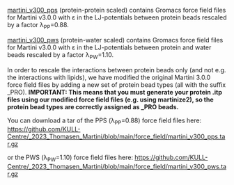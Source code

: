 [martini_v300_pps](https://github.com/KULL-Centre/_2023_Thomasen_Martini/tree/main/force_field/martini_v300_pps) (protein-protein scaled) contains Gromacs force field files for Martini v3.0.0 with ε in the LJ-potentials between protein beads rescaled by a factor λ<sub>PP</sub>=0.88.

[martini_v300_pws](https://github.com/KULL-Centre/_2023_Thomasen_Martini/tree/main/force_field/martini_v300_pws) (protein-water scaled) contains Gromacs force field files for Martini v3.0.0 with ε in the LJ-potentials between protein and water beads rescaled by a factor λ<sub>PW</sub>=1.10.

In order to rescale the interactions between protein beads only (and not e.g. the interactions with lipids), we have modified the original Martini 3.0.0 force field files by adding a new set of protein bead types (all with the suffix _PRO). 
**IMPORTANT: This means that you must generate your protein .itp files using our modified force field files (e.g. using martinize2), so the protein bead types are correctly assigned as _PRO beads.**

You can download a tar of the PPS (λ<sub>PP</sub>=0.88) force field files here: https://github.com/KULL-Centre/_2023_Thomasen_Martini/blob/main/force_field/martini_v300_pps.tar.gz

or the PWS (λ<sub>PW</sub>=1.10) force field files here: https://github.com/KULL-Centre/_2023_Thomasen_Martini/blob/main/force_field/martini_v300_pws.tar.gz
